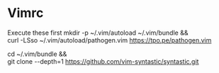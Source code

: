 # Vimrc

Execute these first
mkdir -p ~/.vim/autoload ~/.vim/bundle && \
curl -LSso ~/.vim/autoload/pathogen.vim https://tpo.pe/pathogen.vim

cd ~/.vim/bundle && \
git clone --depth=1 https://github.com/vim-syntastic/syntastic.git
